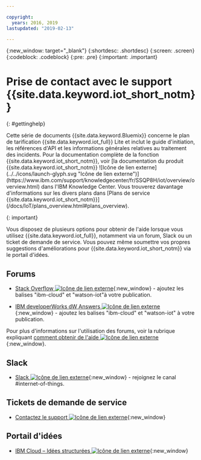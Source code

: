 ```yaml
---

copyright:
  years: 2016, 2019
lastupdated: "2019-02-13"

---
```


{:new_window: target="\_blank"}
{:shortdesc: .shortdesc}
{:screen: .screen}
{:codeblock: .codeblock}
{:pre: .pre}
{:important: .important}

# Prise de contact avec le support {{site.data.keyword.iot_short_notm}}
{: #gettinghelp}

<p>Cette série de documents {{site.data.keyword.Bluemix}} concerne le plan de tarification {{site.data.keyword.iot_full}} Lite et inclut le guide d'initiation, les références d'API et les informations générales relatives au traitement des incidents.
Pour la documentation complète de la fonction {{site.data.keyword.iot_short_notm}}, voir [la documentation du produit {{site.data.keyword.iot_short_notm}} ![Icône de lien externe](../../icons/launch-glyph.svg "Icône de lien externe")](https://www.ibm.com/support/knowledgecenter/fr/SSQP8H/iot/overview/overview.html) dans l'IBM Knowledge Center. Vous trouverez davantage d'informations sur les divers plans dans [Plans de service {{site.data.keyword.iot_short_notm}}](/docs/IoT/plans_overview.html#plans_overview).
</p>
{: important}

Vous disposez de plusieurs options pour obtenir de l'aide lorsque vous utilisez {{site.data.keyword.iot_full}}, notamment via un forum, Slack ou un ticket de demande de service. Vous pouvez même soumettre vos propres suggestions d'améliorations pour {{site.data.keyword.iot_short_notm}} via le portail d'idées.

## Forums

* [Stack Overflow ![Icône de lien externe](../../icons/launch-glyph.svg "Icône de lien externe")](http://stackoverflow.com/search?q=watson-iot+ibm-bluemix){:new_window} - ajoutez les balises "ibm-cloud" et "watson-iot"à votre publication.
<!--Insert the appropriate dW Answers tag for your service for <service_keyword> in URL below:  -->
* [IBM developerWorks dW Answers ![Icône de lien externe](../../icons/launch-glyph.svg "Icône de lien externe")](https://developer.ibm.com/answers/topics/watson-iot/?smartspace=bluemix){:new_window} - ajoutez les balises "ibm-cloud" et "watson-iot" à votre publication.

Pour plus d'informations sur l'utilisation des forums, voir la rubrique expliquant [comment obtenir de l'aide ![Icône de lien externe](../../icons/launch-glyph.svg "Icône de lien externe")](https://{DomainName}/docs/get-support?topic=get-support-getting-customer-support#asking-a-question ){:new_window}.


## Slack

* [Slack ![Icône de lien externe](../../icons/launch-glyph.svg "Icône de lien externe")](https://ibm-developers.slack.com/){:new_window} - rejoignez le canal #internet-of-things.


## Tickets de demande de service

* [Contactez le support ![Icône de lien externe](../../icons/launch-glyph.svg "Icône de lien externe")](https://{DomainName}/docs/get-support?topic=get-support-getting-customer-support#using-avatar ){:new_window}


## Portail d'idées

* [IBM Cloud – Idées structurées ![Icône de lien externe](../../icons/launch-glyph.svg "Icône de lien externe")](http://ibm.biz/cloudideas){:new_window}

